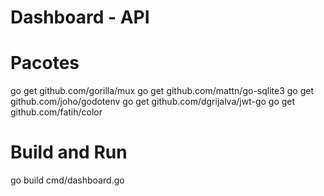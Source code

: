 # Dashboard - API #

# Pacotes
go get github.com/gorilla/mux
go get github.com/mattn/go-sqlite3
go get github.com/joho/godotenv
go get github.com/dgrijalva/jwt-go
go get github.com/fatih/color

# Build and Run
go build cmd/dashboard.go


